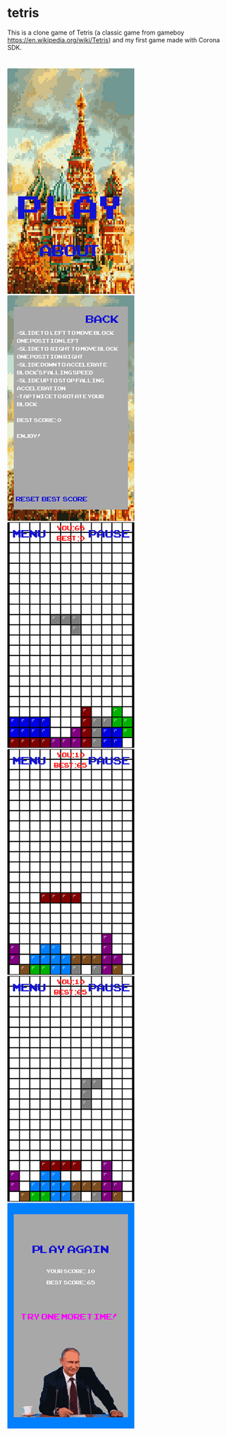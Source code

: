 # tetris
This is a clone game of Tetris (a classic game from gameboy https://en.wikipedia.org/wiki/Tetris) and my first game made with Corona SDK.
#

![Alt text](/screenshots/0624_7.jpg?raw=true)
![Alt text](/screenshots/0624_8.jpg?raw=true)
![Alt text](/screenshots/0624_9.jpg?raw=true)
![Alt text](/screenshots/0624_10.jpg?raw=true)
![Alt text](/screenshots/0624_11.jpg?raw=true)
![Alt text](/screenshots/0624_12.jpg?raw=true)
